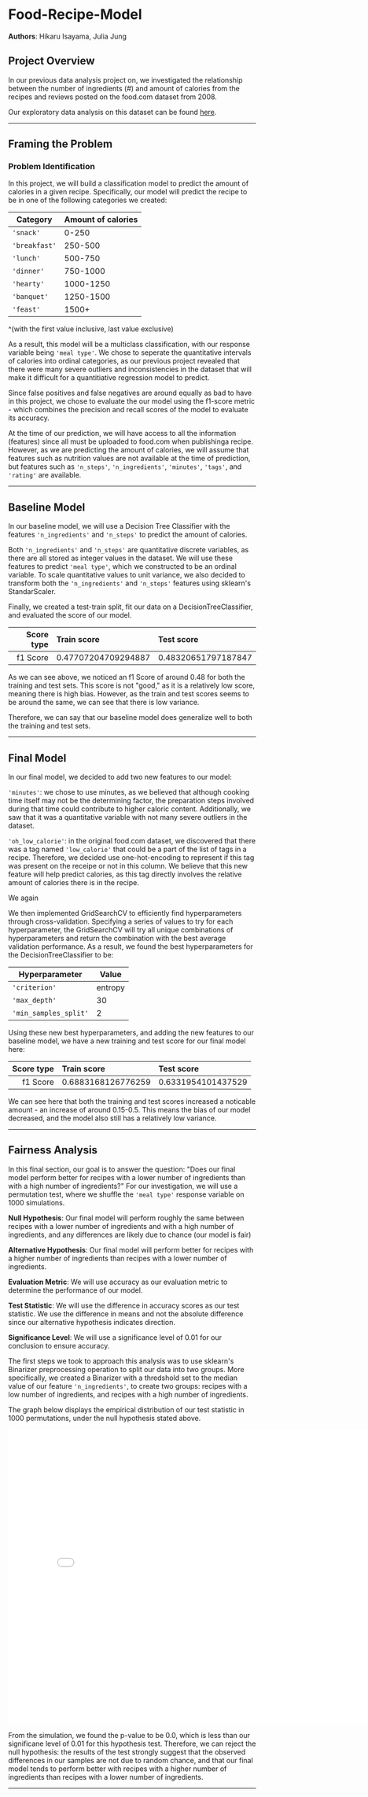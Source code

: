 # Food-Recipe-Model
**Authors**: Hikaru Isayama, Julia Jung

## Project Overview

In our previous data analysis project on, we investigated the relationship between the number of ingredients (#) and amount of calories from the recipes and reviews posted on the food.com dataset from 2008.

Our exploratory data analysis on this dataset can be found [here](https://seanisayama.github.io/Food-Recipe-Study/).

---

## Framing the Problem

### Problem Identification

In this project, we will build a classification model to predict the amount of calories in a given recipe. Specifically, our model will predict the recipe to be in one of the following categories we created:

|Category|Amount of calories|
|-------------|---------|
|`'snack'`	  |0-250    |
|`'breakfast'`|250-500  |
|`'lunch'`	  |500-750  |
|`'dinner'`	  |750-1000 |
|`'hearty'`	  |1000-1250|
|`'banquet'`  |1250-1500|
|`'feast'`	  |1500+    |

^(with the first value inclusive, last value exclusive)

As a result, this model will be a multiclass classification, with our response variable being `'meal type'`. We chose to seperate the quantitative intervals of calories into ordinal categories, as our previous project revealed that there were many severe outliers and inconsistencies in the dataset that will make it difficult for a quantitiative regression model to predict.

Since false positives and false negatives are around equally as bad to have in this project, we chose to evaluate the our model using the f1-score metric - which combines the precision and recall scores of the model to evaluate its accuracy.

At the time of our prediction, we will have access to all the information (features) since all must be uploaded to food.com when publishinga recipe. However, as we are predicting the amount of calories, we will assume that features such as nutrition values are not available at the time of prediction, but features such as `'n_steps'`, `'n_ingredients'`, `'minutes'`, `'tags'`, and `'rating'` are available.

---

## Baseline Model

In our baseline model, we will use a Decision Tree Classifier with the features `'n_ingredients'` and `'n_steps'` to predict the amount of calories. 

Both `'n_ingredients'` and `'n_steps'` are quantitative discrete variables, as there are all stored as integer values in the dataset. We will use these features to predict `'meal type'`, which we constructed to be an ordinal variable. To scale quantitative values to unit variance, we also decided to transform both the `'n_ingredients'` and `'n_steps'` features using sklearn's StandarScaler.

Finally, we created a test-train split, fit our data on a DecisionTreeClassifier, and evaluated the score of our model.

| Score type   | Train score         | Test score          |
|-------------:|:--------------------|:--------------------|
| f1 Score     | 0.47707204709294887 | 0.48320651797187847 |

As we can see above, we noticed an f1 Score of around 0.48 for both the training and test sets. This score is not "good," as it is a relatively low score, meaning there is high bias. However, as the train and test scores seems to be around the same, we can see that there is low variance.

Therefore, we can say that our baseline model does generalize well to both the training and test sets.

---

## Final Model

In our final model, we decided to add two new features to our model:

`'minutes'`: we chose to use minutes, as we believed that although cooking time itself may not be the determining factor,  the preparation steps involved during that time could contribute to higher caloric content. Additionally, we saw that it was a quantitative variable with not many severe outliers in the dataset.

`'oh_low_calorie'`: in the original food.com dataset, we discovered that there was a tag named `'low_calorie'` that could be a part of the list of tags in a recipe. Therefore, we decided use one-hot-encoding to represent if this tag was present on the receipe or not in this column. We believe that this new feature will help predict calories, as this tag directly involves the relative amount of calories there is in the recipe.

We again 

We then implemented GridSearchCV to efficiently find hyperparameters through cross-validation. Specifying a series of values to try for each hyperparameter, the GridSearchCV will try all unique combinations of hyperparameters and return the combination with the best average validation performance. As a result, we found the best hyperparameters for the DecisionTreeClassifier to be:

|Hyperparameter|Value|
|---------------------|---------|
|`'criterion'`	      |entropy  |
|`'max_depth'`        |30       |
|`'min_samples_split'`|2        |



Using these new best hyperparameters, and adding the new features to our baseline model, we have a new training and test score for our final model here:

| Score type   | Train score         | Test score          |
|-------------:|:--------------------|:--------------------|
| f1 Score     | 0.6883168126776259  | 0.6331954101437529  |

We can see here that both the training and test scores increased a noticable amount - an increase of around 0.15-0.5. This means the bias of our model decreased, and the model also still has a relatively low variance. 

---

## Fairness Analysis

In this final section, our goal is to answer the question: "Does our final model perform better for recipes with a lower number of ingredients than with a high number of ingredients?" For our investigation, we will use a permutation test, where we shuffle the `'meal type'` response variable on 1000 simulations.

**Null Hypothesis**: Our final model will perform roughly the same between recipes with a lower number of ingredients and with a high number of ingredients, and any differences are likely due to chance (our model is fair)

**Alternative Hypothesis**: Our final model will perform better for recipes with a higher number of ingredients than recipes with a lower number of ingredients. 

**Evaluation Metric**: We will use accuracy as our evaluation metric to determine the performance of our model.

**Test Statistic**: We will use the difference in accuracy scores as our test statistic. We use the difference in means and not the absolute difference since our alternative hypothesis indicates direction.

**Significance Level**: We will use a significance level of 0.01 for our conclusion to ensure accuracy.

The first steps we took to approach this analysis was to use sklearn's Binarizer preprocessing operation to split our data into two groups. More specifically, we created a Binarizer with a thredshold set to the median value of our feature `'n_ingredients'`, to create two groups: recipes with a low number of ingredients, and recipes with a high number of ingredients.

The graph below displays the empirical distribution of our test statistic in 1000 permutations, under the null hypothesis stated above.

<iframe src="assets/hypothesis.html" width=800 height=600 frameBorder=0></iframe> 

From the simulation, we found the p-value to be 0.0, which is less than our significane level of 0.01 for this hypothesis test. Therefore, we can reject the null hypothesis: the results of the test strongly suggest that the observed differences in our samples are not due to random chance, and that our final model tends to perform better with recipes with a higher number of ingredients than recipes with a lower number of ingredients.

---
